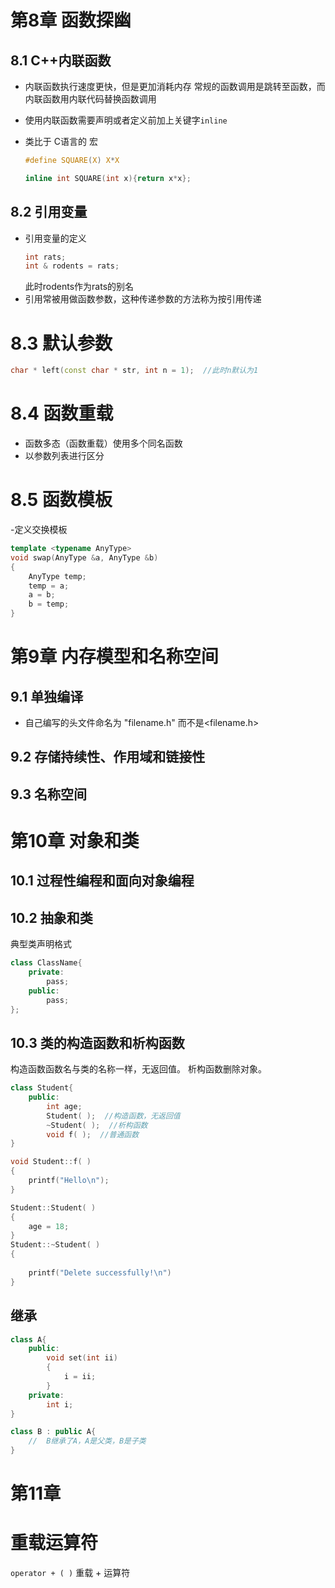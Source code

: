 # 第8章 函数探幽
## 8.1 C++内联函数

- 内联函数执行速度更快，但是更加消耗内存
    常规的函数调用是跳转至函数，而内联函数用内联代码替换函数调用

- 使用内联函数需要声明或者定义前加上关键字`inline`
- 类比于 C语言的 宏
    ```c
    #define SQUARE(X) X*X

    inline int SQUARE(int x){return x*x};
    ```

## 8.2 引用变量
- 引用变量的定义
  ```c++ 
  int rats;
  int & rodents = rats;
  ```
    此时rodents作为rats的别名
- 引用常被用做函数参数，这种传递参数的方法称为按引用传递


# 8.3 默认参数
```c++
char * left(const char * str, int n = 1);  //此时n默认为1
```

# 8.4 函数重载
- 函数多态（函数重载）使用多个同名函数
- 以参数列表进行区分

# 8.5 函数模板
-定义交换模板
```c++
template <typename AnyType>
void swap(AnyType &a, AnyType &b)
{
    AnyType temp;
    temp = a;
    a = b;
    b = temp;
}
```

# 第9章 内存模型和名称空间
## 9.1 单独编译
- 自己编写的头文件命名为 "filename.h" 而不是<filename.h>
  
## 9.2 存储持续性、作用域和链接性
## 9.3 名称空间


# 第10章 对象和类
## 10.1 过程性编程和面向对象编程
## 10.2 抽象和类
典型类声明格式
```c++
class ClassName{
    private:
        pass;
    public:
        pass;
};
```

## 10.3 类的构造函数和析构函数
构造函数函数名与类的名称一样，无返回值。
析构函数删除对象。

```c++
class Student{
    public:
        int age;
        Student( );  //构造函数，无返回值
        ~Student( );  //析构函数
        void f( );  //普通函数
}

void Student::f( )
{
    printf("Hello\n");
}

Student::Student( )
{
    age = 18;
}
Student::~Student( )
{
    
    printf("Delete successfully!\n")
}
```

## 继承
```c++
class A{
    public:
        void set(int ii)
        {
            i = ii;
        }
    private:
        int i;
}

class B : public A{
    //  B继承了A，A是父类，B是子类
}
```

# 第11章
# 重载运算符
`operator + ( )` 重载 + 运算符










